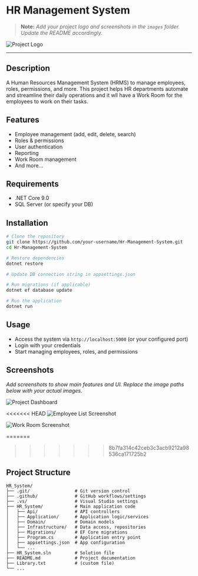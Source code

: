 # HR Management System

> **Note:** _Add your project logo and screenshots in the `images` folder. Update the README accordingly._

![Project Logo](https://github.com/user-attachments/assets/4cbd5dfb-e866-4379-8d77-cf9338f87ae4)

---

## Description
A Human Resources Management System (HRMS) to manage employees, roles, permissions, and more. This project helps HR departments automate and streamline their daily operations and it wll have a Work Room for the employees to work on their tasks.

## Features
- Employee management (add, edit, delete, search)
- Roles & permissions
- User authentication
- Reporting
- Work Room management
- And more...

## Requirements
- .NET Core 9.0
- SQL Server (or specify your DB)

## Installation
```bash
# Clone the repository
git clone https://github.com/your-username/Hr-Management-System.git
cd Hr-Management-System

# Restore dependencies
dotnet restore

# Update DB connection string in appsettings.json

# Run migrations (if applicable)
dotnet ef database update

# Run the application
dotnet run
```

## Usage
- Access the system via `http://localhost:5000` (or your configured port)
- Login with your credentials
- Start managing employees, roles, and permissions

## Screenshots
_Add screenshots to show main features and UI. Replace the image paths below with your actual images._

![Project Dashboard](https://github.com/user-attachments/assets/5b938c8d-e48d-429c-923a-ca2dab696f38)

<<<<<<< HEAD
![Employee List Screenshot](images/employee-list.png)

![Work Room Screenshot](images/work-room.png)

=======
>>>>>>> 8b7fa314c42ceb3c3acb9212a98536ca171725b2
## Project Structure
```
HR_System/
├── .git/                 # Git version control
├── .github/              # GitHub workflows/settings
├── .vs/                  # Visual Studio settings
├── HR_System/            # Main application code
│   ├── Api/              # API controllers
│   ├── Application/      # Application logic/services
│   ├── Domain/           # Domain models
│   ├── Infrastructure/   # Data access, repositories
│   ├── Migrations/       # EF Core migrations
│   ├── Program.cs        # Application entry point
│   ├── appsettings.json  # App configuration
│   └── ...
├── HR_System.sln         # Solution file
├── README.md             # Project documentation
├── Library.txt           # (custom file)
└── ...
```
